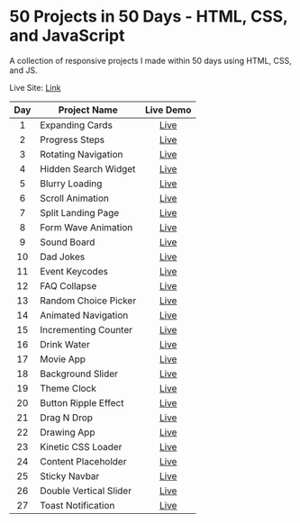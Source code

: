 # 50 Projects in 50 Days - HTML, CSS, and JavaScript

A collection of responsive projects I made within 50 days using HTML, CSS, and JS.

Live Site: [Link](https://50-projects-in-50-days-fidellim.netlify.app/)

| Day | Project Name           |                                        Live Demo                                        |
| :-: | ---------------------- | :-------------------------------------------------------------------------------------: |
|  1  | Expanding Cards        |     [Live](https://50-projects-in-50-days-fidellim.netlify.app/expanding%20cards/)      |
|  2  | Progress Steps         |      [Live](https://50-projects-in-50-days-fidellim.netlify.app/progress%20steps/)      |
|  3  | Rotating Navigation    |   [Live](https://50-projects-in-50-days-fidellim.netlify.app/rotating%20navigation/)    |
|  4  | Hidden Search Widget   |  [Live](https://50-projects-in-50-days-fidellim.netlify.app/hidden%20search%20widget/)  |
|  5  | Blurry Loading         |      [Live](https://50-projects-in-50-days-fidellim.netlify.app/blurry%20loading/)      |
|  6  | Scroll Animation       |     [Live](https://50-projects-in-50-days-fidellim.netlify.app/scroll%20animation/)     |
|  7  | Split Landing Page     |   [Live](https://50-projects-in-50-days-fidellim.netlify.app/split%20landing%20page/)   |
|  8  | Form Wave Animation    |  [Live](https://50-projects-in-50-days-fidellim.netlify.app/form%20wave%20animation/)   |
|  9  | Sound Board            |       [Live](https://50-projects-in-50-days-fidellim.netlify.app/sound%20board/)        |
| 10  | Dad Jokes              |        [Live](https://50-projects-in-50-days-fidellim.netlify.app/dad%20jokes/)         |
| 11  | Event Keycodes         |      [Live](https://50-projects-in-50-days-fidellim.netlify.app/event%20keycodes/)      |
| 12  | FAQ Collapse           |       [Live](https://50-projects-in-50-days-fidellim.netlify.app/faq%20collapse/)       |
| 13  | Random Choice Picker   |  [Live](https://50-projects-in-50-days-fidellim.netlify.app/random%20choice%20picker/)  |
| 14  | Animated Navigation    |   [Live](https://50-projects-in-50-days-fidellim.netlify.app/animated%20navigation/)    |
| 15  | Incrementing Counter   |   [Live](https://50-projects-in-50-days-fidellim.netlify.app/incrementing%20counter/)   |
| 16  | Drink Water            |       [Live](https://50-projects-in-50-days-fidellim.netlify.app/drink%20water/)        |
| 17  | Movie App              |        [Live](https://50-projects-in-50-days-fidellim.netlify.app/movie%20app/)         |
| 18  | Background Slider      |    [Live](https://50-projects-in-50-days-fidellim.netlify.app/background%20slider/)     |
| 19  | Theme Clock            |       [Live](https://50-projects-in-50-days-fidellim.netlify.app/theme%20clock/)        |
| 20  | Button Ripple Effect   |  [Live](https://50-projects-in-50-days-fidellim.netlify.app/button%20ripple%20effect/)  |
| 21  | Drag N Drop            |      [Live](https://50-projects-in-50-days-fidellim.netlify.app/drag%20n%20drop/)       |
| 22  | Drawing App            |       [Live](https://50-projects-in-50-days-fidellim.netlify.app/drawing%20app/)        |
| 23  | Kinetic CSS Loader     |   [Live](https://50-projects-in-50-days-fidellim.netlify.app/kinetic%20css%20loader/)   |
| 24  | Content Placeholder    |   [Live](https://50-projects-in-50-days-fidellim.netlify.app/content%20placeholder/)    |
| 25  | Sticky Navbar          |      [Live](https://50-projects-in-50-days-fidellim.netlify.app/sticky%20navbar/)       |
| 26  | Double Vertical Slider | [Live](https://50-projects-in-50-days-fidellim.netlify.app/double%20vertical%20slider/) |
| 27  | Toast Notification     |    [Live](https://50-projects-in-50-days-fidellim.netlify.app/toast%20notification/)    |
